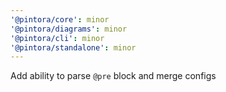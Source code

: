 ```yaml
---
'@pintora/core': minor
'@pintora/diagrams': minor
'@pintora/cli': minor
'@pintora/standalone': minor
---
```


Add ability to parse `@pre` block and merge configs
